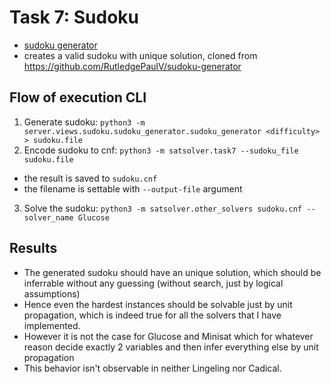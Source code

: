 # Task 7: Sudoku
- [sudoku generator](../server/views/sudoku/sudoku-generator/sudoku_generator.py)
- creates a valid sudoku with unique solution, cloned from https://github.com/RutledgePaulV/sudoku-generator

## Flow of execution CLI

1. Generate sudoku: `python3 -m server.views.sudoku.sudoku_generator.sudoku_generator <difficulty> > sudoku.file`
2. Encode sudoku to cnf: `python3 -m satsolver.task7 --sudoku_file sudoku.file`
  - the result is saved to `sudoku.cnf`
  - the filename is settable with `--output-file` argument
3. Solve the sudoku: `python3 -m satsolver.other_solvers sudoku.cnf --solver_name Glucose`

## Results

- The generated sudoku should have an unique solution, which should be inferrable without any guessing (without search, just by logical assumptions)
- Hence even the hardest instances should be solvable just by unit propagation, which is indeed true for all the solvers that I have implemented.
- However it is not the case for Glucose and Minisat which for whatever reason decide exactly 2 variables and then infer everything else by unit propagation
- This behavior isn't observable in neither Lingeling nor Cadical.
